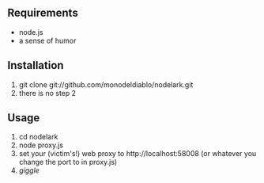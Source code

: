 Requirements
------------

 * node.js
 * a sense of humor

Installation
------------

 1. git clone git://github.com/monodeldiablo/nodelark.git
 2. there is no step 2

Usage
-----

 1. cd nodelark
 2. node proxy.js
 3. set your (victim's!) web proxy to http://localhost:58008 (or whatever you change the port to in proxy.js)
 4. *giggle*
